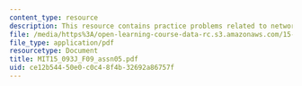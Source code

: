 ```yaml
---
content_type: resource
description: This resource contains practice problems related to network flows.
file: /media/https%3A/open-learning-course-data-rc.s3.amazonaws.com/15-093j-optimization-methods-fall-2009/ce12b54450e0c0c48f4b32692a86757f_MIT15_093J_F09_assn05.pdf
file_type: application/pdf
resourcetype: Document
title: MIT15_093J_F09_assn05.pdf
uid: ce12b544-50e0-c0c4-8f4b-32692a86757f
---
```

